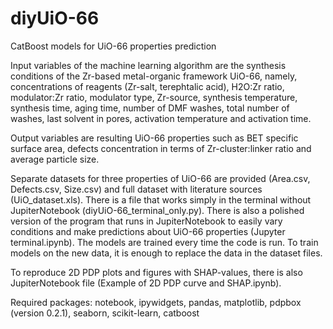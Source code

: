 # diyUiO-66
CatBoost models for UiO-66 properties prediction

Input variables of the machine learning algorithm are the synthesis conditions of the Zr-based metal-organic framework UiO-66, namely, 
concentrations of reagents (Zr-salt, terephtalic acid), H2O:Zr ratio, modulator:Zr ratio, modulator type, Zr-source, synthesis temperature, 
synthesis time, aging time, number of DMF washes, total number of washes, last solvent in pores, activation temperature and activation time.

Output variables are resulting UiO-66 properties such as BET specific surface area, defects concentration in terms of Zr-cluster:linker ratio and average particle size.

Separate datasets for three properties of UiO-66 are provided (Area.csv, Defects.csv, Size.csv) and full dataset with literature sources (UiO_dataset.xls). 
There is a file that works simply in the terminal without JupiterNotebook (diyUiO-66_terminal_only.py). 
There is also a polished version of the program that runs in JupiterNotebook to easily vary conditions and make predictions about UiO-66 properties (Jupyter terminal.ipynb). 
The models are trained every time the code is run. To train models on the new data, it is enough to replace the data in the dataset files.

To reproduce 2D PDP plots and figures with SHAP-values, there is also JupiterNotebook file (Example of 2D PDP curve and SHAP.ipynb).

Required packages: notebook, ipywidgets, pandas, matplotlib, pdpbox (version 0.2.1), seaborn, scikit-learn, catboost
